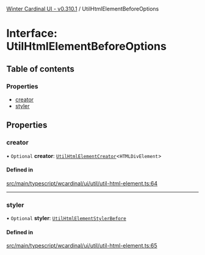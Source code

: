 [Winter Cardinal UI - v0.310.1](../index.md) / UtilHtmlElementBeforeOptions

# Interface: UtilHtmlElementBeforeOptions

## Table of contents

### Properties

- [creator](UtilHtmlElementBeforeOptions.md#creator)
- [styler](UtilHtmlElementBeforeOptions.md#styler)

## Properties

### creator

• `Optional` **creator**: [`UtilHtmlElementCreator`](../index.md#utilhtmlelementcreator)<`HTMLDivElement`\>

#### Defined in

[src/main/typescript/wcardinal/ui/util/util-html-element.ts:64](https://github.com/winter-cardinal/winter-cardinal-ui/blob/v0.310.1/src/main/typescript/wcardinal/ui/util/util-html-element.ts#L64)

___

### styler

• `Optional` **styler**: [`UtilHtmlElementStylerBefore`](../index.md#utilhtmlelementstylerbefore)

#### Defined in

[src/main/typescript/wcardinal/ui/util/util-html-element.ts:65](https://github.com/winter-cardinal/winter-cardinal-ui/blob/v0.310.1/src/main/typescript/wcardinal/ui/util/util-html-element.ts#L65)

